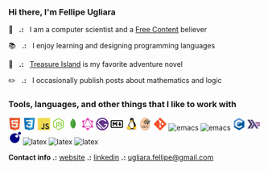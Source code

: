 <!-- Copyright 2021 Fellipe Augusto Ugliara. Licensed under the CC BY 4.0. -->

### Hi there, I'm Fellipe Ugliara

💾 &nbsp;&nbsp;**.:**&nbsp;&nbsp; I am a computer scientist and a [Free Content](https://en.wikipedia.org/wiki/Free_content) believer

📚 &nbsp;&nbsp;**.:**&nbsp;&nbsp; I enjoy learning and designing programming languages

🦜 &nbsp;&nbsp;**.:**&nbsp;&nbsp; [Treasure Island](https://en.wikipedia.org/wiki/Treasure_Island) is my favorite adventure novel

✏️ &nbsp;&nbsp;**.:**&nbsp;&nbsp; I occasionally publish posts about mathematics and logic

### Tools, languages, and other things that I like to work with

<p>
  <img src="https://raw.githubusercontent.com/devicons/devicon/master/icons/html5/html5-original.svg" alt="html5" width="25" height="25" />
  <img src="https://raw.githubusercontent.com/devicons/devicon/master/icons/css3/css3-original.svg" alt="css3" width="25" height="25" />
  <img src="https://raw.githubusercontent.com/devicons/devicon/master/icons/javascript/javascript-original.svg" alt="javascript" width="25" height="25" />
  <img src="https://raw.githubusercontent.com/devicons/devicon/master/icons/nodejs/nodejs-original.svg" alt="nodejs" width="25" height="25" />
  <img src="https://raw.githubusercontent.com/devicons/devicon/master/icons/mongodb/mongodb-original.svg" alt="mongodb" width="25" height="25" />
  <img src="https://raw.githubusercontent.com/devicons/devicon/master/icons/graphql/graphql-plain.svg" alt="graphql" width="25" height="25" />
  <img src="https://raw.githubusercontent.com/devicons/devicon/master/icons/gatsby/gatsby-original.svg" alt="gatsby" width="25" height="25" />
  <img src="https://raw.githubusercontent.com/devicons/devicon/master/icons/markdown/markdown-original.svg" alt="markdown" width="25" height="25" />
  <img src="https://raw.githubusercontent.com/devicons/devicon/master/icons/linux/linux-original.svg" alt="linux" width="25" height="25" />
  <img src="https://raw.githubusercontent.com/devicons/devicon/master/icons/gcc/gcc-original.svg" alt="gcc" width="25" height="25" />
  <img src="https://raw.githubusercontent.com/devicons/devicon/master/icons/git/git-original.svg" alt="git" width="25" height="25" />
  <img src="https://upload.wikimedia.org/wikipedia/commons/0/08/EmacsIcon.svg" alt="emacs" width="25" height="25" />
  <img src="https://upload.wikimedia.org/wikipedia/commons/d/d6/Texstudio_Logo.png" alt="emacs" width="25" height="25" />
  <img src="https://raw.githubusercontent.com/devicons/devicon/master/icons/c/c-original.svg" alt="c" width="25" height="25" />
  <img src="https://raw.githubusercontent.com/devicons/devicon/master/icons/haskell/haskell-original.svg" alt="haskell" width="25" height="25" />
  <img src="https://raw.githubusercontent.com/devicons/devicon/master/icons/lua/lua-original.svg" alt="lua" width="25" height="25" />
  <img src="https://upload.wikimedia.org/wikipedia/commons/9/92/LaTeX_logo.svg" alt="latex" width="25" height="25" />
  <img src="https://upload.wikimedia.org/wikipedia/commons/4/48/Lisp_logo.svg" alt="latex" width="25" height="25" />
  <img src="https://upload.wikimedia.org/wikipedia/commons/d/d7/Screenshot_of_SWI_prolog_icon.png" alt="latex" width="25" height="25" />
</p>

**Contact info .:** 
[website](https://ugliara-fellipe.github.io) **.:** 
[linkedin](https://www.linkedin.com/in/fellipe-augusto-ugliara-8b97611a3) **.:** 
[ugliara.fellipe@gmail.com](mailto:ugliara.fellipe@gmail.com)
